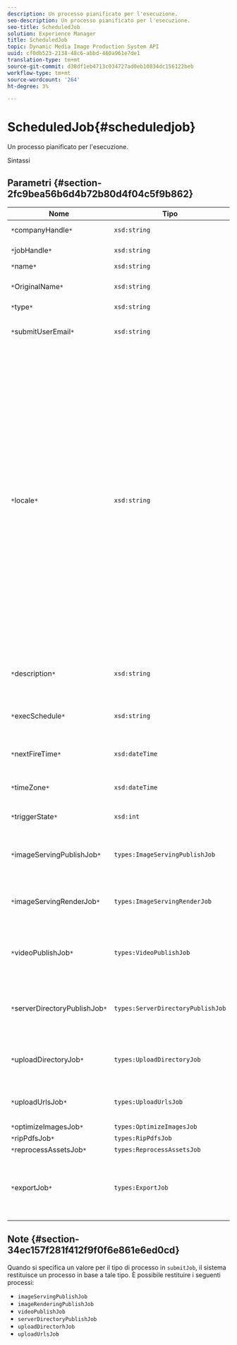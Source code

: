 ```yaml
---
description: Un processo pianificato per l'esecuzione.
seo-description: Un processo pianificato per l'esecuzione.
seo-title: ScheduledJob
solution: Experience Manager
title: ScheduledJob
topic: Dynamic Media Image Production System API
uuid: cf0db523-2138-48c6-abbd-460a961e7de1
translation-type: tm+mt
source-git-commit: d38df1eb4713c034727ad0eb10834dc156122beb
workflow-type: tm+mt
source-wordcount: '264'
ht-degree: 3%

---
```



# ScheduledJob{#scheduledjob}

Un processo pianificato per l&#39;esecuzione.

Sintassi

## Parametri {#section-2fc9bea56b6d4b72b80d4f04c5f9b862}

| Nome | Tipo | Descrizione |
|---|---|---|
| `*`companyHandle`*` | `xsd:string` | Maniglia aziendale. |
| `*`jobHandle`*` | `xsd:string` | Handle processo pianificato. |
| `*`name`*` | `xsd:string` | Nome processo. |
| `*`OriginalName`*` | `xsd:string` | Nome originale del processo pianificato. |
| `*`type`*` | `xsd:string` | Tipo di processo. |
| `*`submitUserEmail`*` | `xsd:string` | L’indirizzo e-mail dell’utente che ha pianificato il processo. |
| `*`locale`*` | `xsd:string` | Le impostazioni internazionali da utilizzare per i dettagli del registro dei processi e per la localizzazione delle e-mail. Le impostazioni internazionali sono specificate come `<language_code>[- <country_code>]`, dove il codice della lingua è un codice di due lettere minuscoli, come specificato dallo standard ISO-639, e il codice del paese facoltativo è un codice di due lettere maiuscole, come specificato dallo standard ISO-3166. Ad esempio, la stringa per l&#39;inglese (Stati Uniti) è: `en-US`. |
| `*`description`*` | `xsd:string` | Una descrizione del processo come specificato originariamente in `submitJob`. |
| `*`execSchedule`*` | `xsd:string` | Quando è pianificato l&#39;esecuzione del processo. |
| `*`nextFireTime`*` | `xsd:dateTime` | Data, ora e fuso orario in cui verrà avviato il processo. |
| `*`timeZone`*` | `xsd:dateTime` | Fuso orario del processo pianificato. |
| `*`triggerState`*` | `xsd:int` | Scelta dello stato di attivazione del processo. |
| `*`imageServingPublishJob`*` | `types:ImageServingPublishJob` | Dettagli del processo per un processo di pubblicazione di Image Server. |
| `*`imageServingRenderJob`*` | `types:ImageServingRenderJob` | Dettagli del processo per un processo di rendering delle immagini. |
| `*`videoPublishJob`*` | `types:VideoPublishJob` | Dettagli del processo per un processo di pubblicazione video. Vedere [VideoPublishJob](https://experienceleague.adobe.com/docs/dynamic-media-developer-resources/image-production-api/data-types/r-scheduled-job.html). |
| `*`serverDirectoryPublishJob`*` | `types:ServerDirectoryPublishJob` | Dettagli del processo per un processo di pubblicazione della directory del server. |
| `*`uploadDirectoryJob`*` | `types:UploadDirectoryJob` | Dettagli del processo per un processo della directory di caricamento. |
| `*`uploadUrlsJob`*` | `types:UploadUrlsJob` | Dettagli processo per un processo URL di caricamento. |
| `*`optimizeImagesJob`*` | `types:OptimizeImagesJob` |  |
| `*`ripPdfsJob`*` | `types:RipPdfsJob` |  |
| `*`reprocessAssetsJob`*` | `types:ReprocessAssetsJob` |  |
| `*`exportJob`*` | `types:ExportJob` | Consenti esportazione autorizzata di file caricati in precedenza. Vedere [Processo di esportazione](https://experienceleague.adobe.com/docs/dynamic-media-developer-resources/image-production-api/data-types/r-scheduled-job.html). |

## Note {#section-34ec157f281f412f9f0f6e861e6ed0cd}

Quando si specifica un valore per il tipo di processo in `submitJob`, il sistema restituisce un processo in base a tale tipo. È possibile restituire i seguenti processi:

* `imageServingPublishJob`
* `imageRenderingPublishJob`
* `videoPublishJob`
* `serverDirectoryPublishJob`
* `uploadDirectorhJob`
* `uploadUrlsJob`

